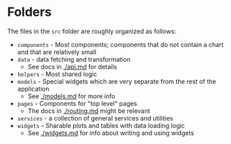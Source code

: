 # Folders

The files in the `src` folder are roughly organized as follows:

- `components` - Most components; components that do not contain a chart and that are relatively small
- `data` - data fetching and transformation
  - See docs in [./api.md](./api.md) for details
- `helpers` - Most shared logic
- `models` - Special widgets which are very separate from the rest of the application
  - See [./models.md](./models.md) for more info
- `pages` - Components for "top level" pages
  - The docs in [./routing.md](./routing.md) might be relevant
- `services` - a collection of general services and utilities
- `widgets` - Sharable plots and tables with data loading logic
  - See [./widgets.md](./widgets.md) for info about writing and using widgets

